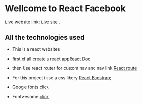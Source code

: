 # Wellcome to React Facebook

Live website link: [Live site ](https://react-facebook.netlify.app/).

## All the technologies used 
* This is a react websites
* first of all create a react app[React Doc](https://reactjs.org/docs/create-a-new-react-app.html)
* then Use react router for custom nav and nav link [React route  ](https://reactrouter.com/docs/en/v6/getting-started/installation)
* For this project i use a css libery [React Boostrap](https://react-bootstrap.github.io/getting-started/introduction);

* Google fonts [ click ](https://fonts.google.com/)
* Fontwesome [click](https://fontawesome.com/)
